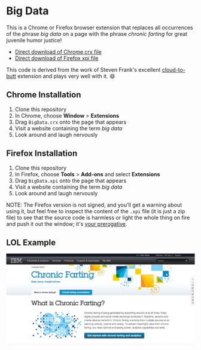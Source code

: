 # Big Data

This is a Chrome or Firefox browser extension that replaces all occurrences 
of the phrase *big data* on a page with the phrase *chronic farting* for
great juvenile humor justice!

- [Direct download of Chrome crx file](https://github.com/brianshumate/chronic-flatulence/blob/master/BigData.crx?raw=true)
- [Direct download of Firefox xpi file](https://github.com/brianshumate/big-data/blob/master/BigData.xpi?raw=true)

This code is derived from the work of Steven Frank's excellent
[cloud-to-butt](https://github.com/panicsteve/cloud-to-butt) extension and
plays very well with it. :smile:

## Chrome Installation

1. Clone this repository
2. In Chrome, choose **Window** > **Extensions**
3. Drag `BigData.crx` onto the page that appears
4. Visit a website containing the term *big data*
5. Look around and laugh nervously

## Firefox Installation

1. Clone this repository
2. In Firefox, choose **Tools** > **Add-ons** and select **Extensions**
3. Drag `BigData.xpi` onto the page that appears
4. Visit a website containing the term *big data*
5. Look around and laugh nervously

NOTE: The Firefox version is not signed, and you'll get a warning about using
it, but feel free to inspect the content of the `.xpi` file (it is just a
zip file) to see that the source code is harmless or light the whole thing on
fire and push it out the window; it's [your prerogative](https://www.youtube.com/watch?v=5cDLZqe735k).

## LOL Example

![](https://raw.githubusercontent.com/brianshumate/big-data/master/share/screen-shot.png)
